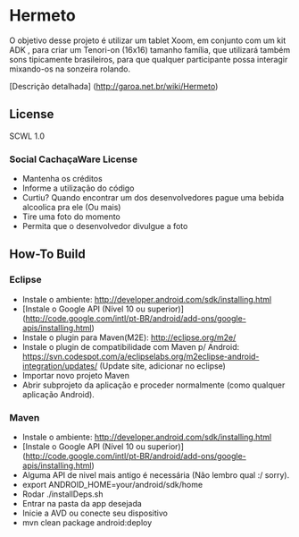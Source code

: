 # Hermeto
O objetivo desse projeto é utilizar um tablet Xoom, em conjunto com um kit ADK , para criar um Tenori-on (16x16) tamanho família, que utilizará também sons tipicamente brasileiros, para que qualquer participante possa interagir mixando-os na sonzeira rolando.

[Descrição detalhada] (http://garoa.net.br/wiki/Hermeto)

## License
SCWL 1.0

### Social CachaçaWare License

* Mantenha os créditos
* Informe a utilização do código
* Curtiu? Quando encontrar um dos desenvolvedores pague uma bebida alcoolica pra ele (Ou mais)
* Tire uma foto do momento
* Permita que o desenvolvedor divulgue a foto


## How-To Build

### Eclipse

* Instale o ambiente: http://developer.android.com/sdk/installing.html
* [Instale o Google API (Nível 10 ou superior)] (http://code.google.com/intl/pt-BR/android/add-ons/google-apis/installing.html)
* Instale o plugin para Maven(M2E): http://eclipse.org/m2e/
* Instale o plugin de compatibilidade com Maven p/ Android: https://svn.codespot.com/a/eclipselabs.org/m2eclipse-android-integration/updates/ (Update site, adicionar no eclipse)
* Importar novo projeto Maven
* Abrir subprojeto da aplicação e proceder normalmente (como qualquer aplicação Android).

### Maven

* Instale o ambiente: http://developer.android.com/sdk/installing.html
* [Instale o Google API (Nível 10 ou superior)] (http://code.google.com/intl/pt-BR/android/add-ons/google-apis/installing.html)
* Alguma API de nivel mais antigo é necessária (Não lembro qual :/ sorry).
* export ANDROID_HOME=your/android/sdk/home
* Rodar ./installDeps.sh
* Entrar na pasta da app desejada
* Inicie a AVD ou conecte seu dispositivo
* mvn clean package android:deploy



